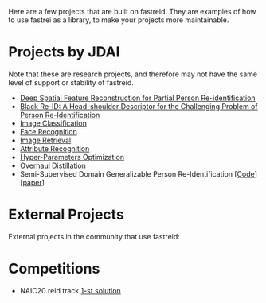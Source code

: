 
Here are a few projects that are built on fastreid.
They are examples of how to use fastrei as a library, to make your projects more maintainable.

# Projects by JDAI

Note that these are research projects, and therefore may not have the same level of support or stability of fastreid.

- [Deep Spatial Feature Reconstruction for Partial Person Re-identification](https://github.com/JDAI-CV/fast-reid/tree/master/projects/PartialReID)
- [Black Re-ID: A Head-shoulder Descriptor for the Challenging Problem of Person Re-Identification](https://github.com/JDAI-CV/fast-reid/tree/master/projects/HAA)
- [Image Classification](https://github.com/JDAI-CV/fast-reid/tree/master/projects/FastCls)
- [Face Recognition](https://github.com/JDAI-CV/fast-reid/tree/master/projects/FastFace)
- [Image Retrieval](https://github.com/JDAI-CV/fast-reid/tree/master/projects/FastRetri)
- [Attribute Recognition](https://github.com/JDAI-CV/fast-reid/tree/master/projects/FastAttr)
- [Hyper-Parameters Optimization](https://github.com/JDAI-CV/fast-reid/tree/master/projects/FastTune)
- [Overhaul Distillation](https://github.com/JDAI-CV/fast-reid/tree/master/projects/FastDistill)
- Semi-Supervised Domain Generalizable Person Re-Identification [[Code](https://github.com/xiaomingzhid/sskd)][[paper](https://arxiv.org/pdf/2108.05045.pdf)]

# External Projects

External projects in the community that use fastreid:

# Competitions

- NAIC20 reid track [1-st solution](https://github.com/JDAI-CV/fast-reid/tree/master/projects/NAIC20) 
